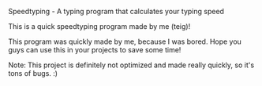Speedtyping - A typing program that calculates your typing speed


This is a quick speedtyping program made by me (teig)!

This program was quickly made by me, because I was bored. Hope you guys can use this in your projects to save some time! 

Note: This project is definitely not optimized and made really quickly, so it's tons of bugs. :)
